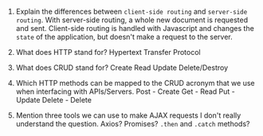 1.  Explain the differences between `client-side routing` and `server-side routing`.
With server-side routing, a whole new document is requested and sent. Client-side routing is handled with Javascript and changes the `state` of the application, but doesn't make a request to the server.

1.  What does HTTP stand for?
Hypertext Transfer Protocol

1.  What does CRUD stand for?
Create Read Update Delete/Destroy

1.  Which HTTP methods can be mapped to the CRUD acronym that we use when interfacing with APIs/Servers.
Post - Create
Get - Read
Put - Update
Delete - Delete

1.  Mention three tools we can use to make AJAX requests
I don't really understand the question. Axios? Promises? `.then` and `.catch` methods?